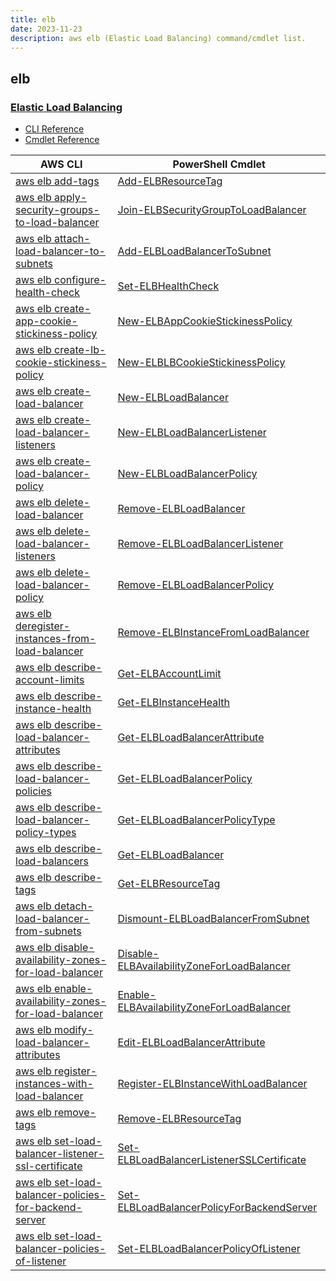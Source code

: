 ```yaml
---
title: elb
date: 2023-11-23
description: aws elb (Elastic Load Balancing) command/cmdlet list.
---
```


## elb

### [Elastic Load Balancing](https://aws.amazon.com/elasticloadbalancing/)

* [CLI Reference](https://awscli.amazonaws.com/v2/documentation/api/latest/reference/elb/index.html)
* [Cmdlet Reference](https://docs.aws.amazon.com/powershell/latest/reference/items/Elastic_Load_Balancing_cmdlets.html)

|AWS CLI|PowerShell Cmdlet|
|----|----|
|[aws elb add-tags](https://awscli.amazonaws.com/v2/documentation/api/latest/reference/elb/add-tags.html)|[Add-ELBResourceTag](https://docs.aws.amazon.com/powershell/latest/reference/items/Add-ELBResourceTag.html)|
|[aws elb apply-security-groups-to-load-balancer](https://awscli.amazonaws.com/v2/documentation/api/latest/reference/elb/apply-security-groups-to-load-balancer.html)|[Join-ELBSecurityGroupToLoadBalancer](https://docs.aws.amazon.com/powershell/latest/reference/items/Join-ELBSecurityGroupToLoadBalancer.html)|
|[aws elb attach-load-balancer-to-subnets](https://awscli.amazonaws.com/v2/documentation/api/latest/reference/elb/attach-load-balancer-to-subnets.html)|[Add-ELBLoadBalancerToSubnet](https://docs.aws.amazon.com/powershell/latest/reference/items/Add-ELBLoadBalancerToSubnet.html)|
|[aws elb configure-health-check](https://awscli.amazonaws.com/v2/documentation/api/latest/reference/elb/configure-health-check.html)|[Set-ELBHealthCheck](https://docs.aws.amazon.com/powershell/latest/reference/items/Set-ELBHealthCheck.html)|
|[aws elb create-app-cookie-stickiness-policy](https://awscli.amazonaws.com/v2/documentation/api/latest/reference/elb/create-app-cookie-stickiness-policy.html)|[New-ELBAppCookieStickinessPolicy](https://docs.aws.amazon.com/powershell/latest/reference/items/New-ELBAppCookieStickinessPolicy.html)|
|[aws elb create-lb-cookie-stickiness-policy](https://awscli.amazonaws.com/v2/documentation/api/latest/reference/elb/create-lb-cookie-stickiness-policy.html)|[New-ELBLBCookieStickinessPolicy](https://docs.aws.amazon.com/powershell/latest/reference/items/New-ELBLBCookieStickinessPolicy.html)|
|[aws elb create-load-balancer](https://awscli.amazonaws.com/v2/documentation/api/latest/reference/elb/create-load-balancer.html)|[New-ELBLoadBalancer](https://docs.aws.amazon.com/powershell/latest/reference/items/New-ELBLoadBalancer.html)|
|[aws elb create-load-balancer-listeners](https://awscli.amazonaws.com/v2/documentation/api/latest/reference/elb/create-load-balancer-listeners.html)|[New-ELBLoadBalancerListener](https://docs.aws.amazon.com/powershell/latest/reference/items/New-ELBLoadBalancerListener.html)|
|[aws elb create-load-balancer-policy](https://awscli.amazonaws.com/v2/documentation/api/latest/reference/elb/create-load-balancer-policy.html)|[New-ELBLoadBalancerPolicy](https://docs.aws.amazon.com/powershell/latest/reference/items/New-ELBLoadBalancerPolicy.html)|
|[aws elb delete-load-balancer](https://awscli.amazonaws.com/v2/documentation/api/latest/reference/elb/delete-load-balancer.html)|[Remove-ELBLoadBalancer](https://docs.aws.amazon.com/powershell/latest/reference/items/Remove-ELBLoadBalancer.html)|
|[aws elb delete-load-balancer-listeners](https://awscli.amazonaws.com/v2/documentation/api/latest/reference/elb/delete-load-balancer-listeners.html)|[Remove-ELBLoadBalancerListener](https://docs.aws.amazon.com/powershell/latest/reference/items/Remove-ELBLoadBalancerListener.html)|
|[aws elb delete-load-balancer-policy](https://awscli.amazonaws.com/v2/documentation/api/latest/reference/elb/delete-load-balancer-policy.html)|[Remove-ELBLoadBalancerPolicy](https://docs.aws.amazon.com/powershell/latest/reference/items/Remove-ELBLoadBalancerPolicy.html)|
|[aws elb deregister-instances-from-load-balancer](https://awscli.amazonaws.com/v2/documentation/api/latest/reference/elb/deregister-instances-from-load-balancer.html)|[Remove-ELBInstanceFromLoadBalancer](https://docs.aws.amazon.com/powershell/latest/reference/items/Remove-ELBInstanceFromLoadBalancer.html)|
|[aws elb describe-account-limits](https://awscli.amazonaws.com/v2/documentation/api/latest/reference/elb/describe-account-limits.html)|[Get-ELBAccountLimit](https://docs.aws.amazon.com/powershell/latest/reference/items/Get-ELBAccountLimit.html)|
|[aws elb describe-instance-health](https://awscli.amazonaws.com/v2/documentation/api/latest/reference/elb/describe-instance-health.html)|[Get-ELBInstanceHealth](https://docs.aws.amazon.com/powershell/latest/reference/items/Get-ELBInstanceHealth.html)|
|[aws elb describe-load-balancer-attributes](https://awscli.amazonaws.com/v2/documentation/api/latest/reference/elb/describe-load-balancer-attributes.html)|[Get-ELBLoadBalancerAttribute](https://docs.aws.amazon.com/powershell/latest/reference/items/Get-ELBLoadBalancerAttribute.html)|
|[aws elb describe-load-balancer-policies](https://awscli.amazonaws.com/v2/documentation/api/latest/reference/elb/describe-load-balancer-policies.html)|[Get-ELBLoadBalancerPolicy](https://docs.aws.amazon.com/powershell/latest/reference/items/Get-ELBLoadBalancerPolicy.html)|
|[aws elb describe-load-balancer-policy-types](https://awscli.amazonaws.com/v2/documentation/api/latest/reference/elb/describe-load-balancer-policy-types.html)|[Get-ELBLoadBalancerPolicyType](https://docs.aws.amazon.com/powershell/latest/reference/items/Get-ELBLoadBalancerPolicyType.html)|
|[aws elb describe-load-balancers](https://awscli.amazonaws.com/v2/documentation/api/latest/reference/elb/describe-load-balancers.html)|[Get-ELBLoadBalancer](https://docs.aws.amazon.com/powershell/latest/reference/items/Get-ELBLoadBalancer.html)|
|[aws elb describe-tags](https://awscli.amazonaws.com/v2/documentation/api/latest/reference/elb/describe-tags.html)|[Get-ELBResourceTag](https://docs.aws.amazon.com/powershell/latest/reference/items/Get-ELBResourceTag.html)|
|[aws elb detach-load-balancer-from-subnets](https://awscli.amazonaws.com/v2/documentation/api/latest/reference/elb/detach-load-balancer-from-subnets.html)|[Dismount-ELBLoadBalancerFromSubnet](https://docs.aws.amazon.com/powershell/latest/reference/items/Dismount-ELBLoadBalancerFromSubnet.html)|
|[aws elb disable-availability-zones-for-load-balancer](https://awscli.amazonaws.com/v2/documentation/api/latest/reference/elb/disable-availability-zones-for-load-balancer.html)|[Disable-ELBAvailabilityZoneForLoadBalancer](https://docs.aws.amazon.com/powershell/latest/reference/items/Disable-ELBAvailabilityZoneForLoadBalancer.html)|
|[aws elb enable-availability-zones-for-load-balancer](https://awscli.amazonaws.com/v2/documentation/api/latest/reference/elb/enable-availability-zones-for-load-balancer.html)|[Enable-ELBAvailabilityZoneForLoadBalancer](https://docs.aws.amazon.com/powershell/latest/reference/items/Enable-ELBAvailabilityZoneForLoadBalancer.html)|
|[aws elb modify-load-balancer-attributes](https://awscli.amazonaws.com/v2/documentation/api/latest/reference/elb/modify-load-balancer-attributes.html)|[Edit-ELBLoadBalancerAttribute](https://docs.aws.amazon.com/powershell/latest/reference/items/Edit-ELBLoadBalancerAttribute.html)|
|[aws elb register-instances-with-load-balancer](https://awscli.amazonaws.com/v2/documentation/api/latest/reference/elb/register-instances-with-load-balancer.html)|[Register-ELBInstanceWithLoadBalancer](https://docs.aws.amazon.com/powershell/latest/reference/items/Register-ELBInstanceWithLoadBalancer.html)|
|[aws elb remove-tags](https://awscli.amazonaws.com/v2/documentation/api/latest/reference/elb/remove-tags.html)|[Remove-ELBResourceTag](https://docs.aws.amazon.com/powershell/latest/reference/items/Remove-ELBResourceTag.html)|
|[aws elb set-load-balancer-listener-ssl-certificate](https://awscli.amazonaws.com/v2/documentation/api/latest/reference/elb/set-load-balancer-listener-ssl-certificate.html)|[Set-ELBLoadBalancerListenerSSLCertificate](https://docs.aws.amazon.com/powershell/latest/reference/items/Set-ELBLoadBalancerListenerSSLCertificate.html)|
|[aws elb set-load-balancer-policies-for-backend-server](https://awscli.amazonaws.com/v2/documentation/api/latest/reference/elb/set-load-balancer-policies-for-backend-server.html)|[Set-ELBLoadBalancerPolicyForBackendServer](https://docs.aws.amazon.com/powershell/latest/reference/items/Set-ELBLoadBalancerPolicyForBackendServer.html)|
|[aws elb set-load-balancer-policies-of-listener](https://awscli.amazonaws.com/v2/documentation/api/latest/reference/elb/set-load-balancer-policies-of-listener.html)|[Set-ELBLoadBalancerPolicyOfListener](https://docs.aws.amazon.com/powershell/latest/reference/items/Set-ELBLoadBalancerPolicyOfListener.html)|

